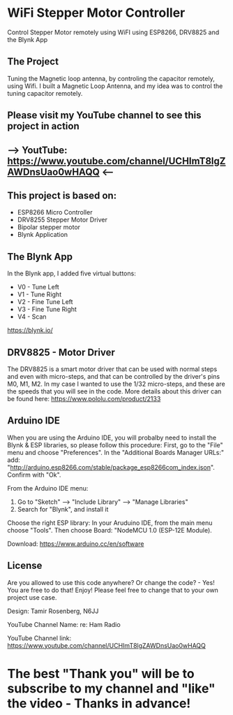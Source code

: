 # WiFi Stepper Motor Controller
Control Stepper Motor remotely using WiFI using ESP8266, DRV8825 and the Blynk App


The Project
-----------
Tuning the Magnetic loop antenna, by controling the capacitor remotely, using Wifi. 
I built a Magnetic Loop Antenna, and my idea was to control the tuning capacitor remotely.
## Please visit my YouTube channel to see this project in action
## --> YoutTube: https://www.youtube.com/channel/UCHImT8lgZAWDnsUao0wHAQQ <--


This project is based on:
-------------------------
* ESP8266 Micro Controller
* DRV8255 Stepper Motor Driver
* Bipolar stepper motor
* Blynk Application

The Blynk App
-------------
In the Blynk app, I added five virtual buttons:
  * V0 - Tune Left
  * V1 - Tune Right
  * V2 - Fine Tune Left
  * V3 - Fine Tune Right
  * V4 - Scan
  
https://blynk.io/

DRV8825 - Motor Driver
----------------------
The DRV8825 is a smart motor driver that can be used with normal steps and even with micro-steps, and that can be controlled by
the driver's pins M0, M1, M2. In my case I wanted to use the 1/32 micro-steps, and these are the speeds that you will see in the code.
More details about this driver can be found here: https://www.pololu.com/product/2133

Arduino IDE
-----------
When you are using the Arduino IDE, you will probalby need to install the Blynk & ESP libraries, so please follow this procedure:
First, go to the "File" menu and choose "Preferences".
In the "Additional Boards Manager URLs:" add: "http://arduino.esp8266.com/stable/package_esp8266com_index.json".
Confirm with "Ok".

From the Arduino IDE menu:
1. Go to "Sketch" --> "Include Library" --> "Manage Libraries"
2. Search for "Blynk", and install it

Choose the right ESP library:
In your Aruduino IDE, from the main menu choose "Tools".
Then choose Board: "NodeMCU 1.0 (ESP-12E Module).

Download: https://www.arduino.cc/en/software

License
-------
Are you allowed to use this code anywhere? Or change the code? - Yes! You are free to do that! Enjoy!
Please feel free to change that to your own project use case.



Design: Tamir Rosenberg, N6JJ

YouTube Channel Name: re: Ham Radio

YouTube Channel link: https://www.youtube.com/channel/UCHImT8lgZAWDnsUao0wHAQQ

# The best "Thank you" will be to subscribe to my channel and "like" the video - Thanks in advance!
